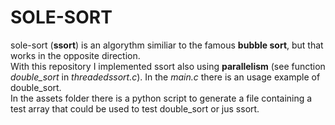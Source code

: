 # SOLE-SORT
sole-sort (**ssort**) is an algorythm similiar to the famous **bubble sort**, but that works in the opposite direction.<br>
With this repository I implemented ssort also using **parallelism** (see function *double_sort* in *threadedssort.c*). In the *main.c* there is an usage example of double_sort.<br>
In the assets folder there is a python script to generate a file containing a test array that could be used to test double_sort or jus ssort.